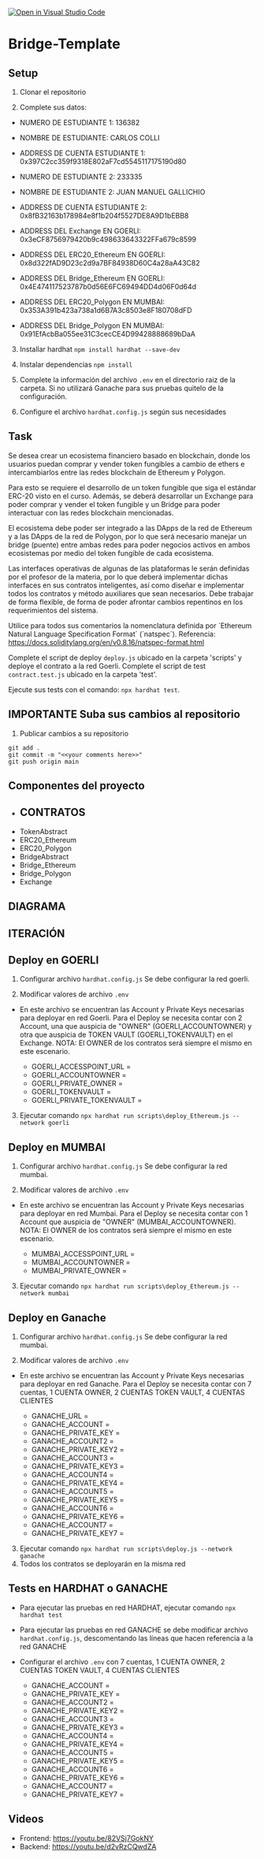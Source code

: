 [![Open in Visual Studio Code](https://classroom.github.com/assets/open-in-vscode-c66648af7eb3fe8bc4f294546bfd86ef473780cde1dea487d3c4ff354943c9ae.svg)](https://classroom.github.com/online_ide?assignment_repo_id=9214956&assignment_repo_type=AssignmentRepo)
# Bridge-Template

## Setup

1. Clonar el repositorio

2. Complete sus datos:
  * NUMERO DE ESTUDIANTE 1: 136382
  * NOMBRE DE ESTUDIANTE: CARLOS COLLI
  * ADDRESS DE CUENTA ESTUDIANTE 1: 0x397C2cc359f9318E802aF7cd5545117175190d80

  * NUMERO DE ESTUDIANTE 2: 233335 
  * NOMBRE DE ESTUDIANTE 2: JUAN MANUEL GALLICHIO
  * ADDRESS DE CUENTA ESTUDIANTE 2: 0x8fB32163b178984e8f1b204f5527DE8A9D1bEBB8

  * ADDRESS DEL Exchange EN GOERLI: 0x3eCF8756979420b9c498633643322FFa679c8599
  * ADDRESS DEL ERC20_Ethereum EN GOERLI: 0x8d322fAD9D23c2d9a7BF84938D60C4a28aA43C82
  * ADDRESS DEL Bridge_Ethereum EN GOERLI: 0x4E474117523787b0d56E6FC69494DD4d06F0d64d

  * ADDRESS DEL ERC20_Polygon EN MUMBAI: 0x353A391b423a738a1d6B7A3c8503e8F180708dFD
  * ADDRESS DEL Bridge_Polygon EN MUMBAI: 0x91EfAcbBa055ee31C3cecCE4D99428888689bDaA

3. Installar hardhat `npm install hardhat --save-dev`

4. Instalar dependencias `npm install`

5. Complete la información del archivo `.env` en el directorio raiz de la carpeta. Si no utilizará Ganache para sus pruebas quitelo de la configuración.

6. Configure el archivo `hardhat.config.js` según sus necesidades

## Task

Se desea crear un ecosistema financiero basado en blockchain, donde los usuarios puedan comprar y vender token fungibles a cambio de ethers e intercambiarlos entre las redes blockchain de Ethereum y Polygon.

Para esto se requiere el desarrollo de un token fungible que siga el estándar ERC-20 visto en el curso. Además, se deberá desarrollar un Exchange para poder comprar y vender el token fungible y un Bridge para poder interactuar con las redes blockchain mencionadas.

El ecosistema debe poder ser integrado a las DApps de la red de Ethereum y a las DApps de la red de Polygon, por lo que será necesario manejar un bridge (puente) entre ambas redes para poder negocios activos en ambos ecosistemas por medio del token fungible de cada ecosistema.

Las interfaces operativas de algunas de las plataformas le serán definidas por el profesor de la materia, por lo que deberá implementar dichas interfaces en sus contratos inteligentes, así como diseñar e implementar todos los contratos y método auxiliares que sean necesarios.
Debe trabajar de forma flexible, de forma de poder afrontar cambios repentinos en los requerimientos del sistema.

Utilice para todos sus comentarios la nomenclatura definida por ´Ethereum Natural Language Specification Format´ (´natspec´). Referencia: https://docs.soliditylang.org/en/v0.8.16/natspec-format.html

Complete el script de deploy `deploy.js` ubicado en la carpeta 'scripts' y deploye el contrato a la red Goerli.
Complete el script de test `contract.test.js` ubicado en la carpeta 'test'.

Ejecute sus tests con el comando: `npx hardhat test`.

## **IMPORTANTE** Suba sus cambios al repositorio

1. Publicar cambios a su repositorio

`git add .`  
`git commit -m "<<your comments here>>"`  
`git push origin main`

## Componentes del proyecto

  * ## CONTRATOS ##
  * TokenAbstract
  * ERC20_Ethereum
  * ERC20_Polygon
  * BridgeAbstract
  * Bridge_Ethereum
  * Bridge_Polygon
  * Exchange

  ## DIAGRAMA ##


  ## ITERACIÓN ##  


## Deploy en GOERLI

1. Configurar archivo `hardhat.config.js`
   Se debe configurar la red goerli.
  
2. Modificar valores de archivo `.env`
  * En este archivo se encuentran las Account y Private Keys necesarias para deployar en red Goerli.
    Para el Deploy se necesita contar con 2 Account, una que auspicia de "OWNER" (GOERLI_ACCOUNTOWNER) y otra que auspicia de TOKEN VAULT (GOERLI_TOKENVAULT) en el Exchange.
    NOTA: El OWNER de los contratos será siempre el mismo en este escenario.
    
    * GOERLI_ACCESSPOINT_URL = 
    * GOERLI_ACCOUNTOWNER = 
    * GOERLI_PRIVATE_OWNER = 
    * GOERLI_TOKENVAULT = 
    * GOERLI_PRIVATE_TOKENVAULT = 

3. Ejecutar comando `npx hardhat run scripts\deploy_Ethereum.js --network goerli`

## Deploy en MUMBAI

1. Configurar archivo `hardhat.config.js`
   Se debe configurar la red mumbai.
  
2. Modificar valores de archivo `.env`
  * En este archivo se encuentran las Account y Private Keys necesarias para deployar en red Mumbai.
    Para el Deploy se necesita contar con 1 Account que auspicia de "OWNER" (MUMBAI_ACCOUNTOWNER).
    NOTA: El OWNER de los contratos será siempre el mismo en este escenario.
    
    * MUMBAI_ACCESSPOINT_URL = 
    * MUMBAI_ACCOUNTOWNER = 
    * MUMBAI_PRIVATE_OWNER = 

3. Ejecutar comando `npx hardhat run scripts\deploy_Ethereum.js --network mumbai`

## Deploy en Ganache

1. Configurar archivo `hardhat.config.js`
   Se debe configurar la red mumbai.
  
2. Modificar valores de archivo `.env`
  * En este archivo se encuentran las Account y Private Keys necesarias para deployar en red Ganache.
    Para el Deploy se necesita contar con 7 cuentas, 1 CUENTA OWNER, 2 CUENTAS TOKEN VAULT, 4 CUENTAS CLIENTES
    
      * GANACHE_URL = 
      * GANACHE_ACCOUNT = 
      * GANACHE_PRIVATE_KEY = 
      * GANACHE_ACCOUNT2 = 
      * GANACHE_PRIVATE_KEY2 = 
      * GANACHE_ACCOUNT3 = 
      * GANACHE_PRIVATE_KEY3 = 
      * GANACHE_ACCOUNT4 =
      * GANACHE_PRIVATE_KEY4 = 
      * GANACHE_ACCOUNT5 = 
      * GANACHE_PRIVATE_KEY5 = 
      * GANACHE_ACCOUNT6 =
      * GANACHE_PRIVATE_KEY6 = 
      * GANACHE_ACCOUNT7 = 
      * GANACHE_PRIVATE_KEY7 = 

3. Ejecutar comando `npx hardhat run scripts\deploy.js --network ganache`
4. Todos los contratos se deployarán en la misma red

## Tests en HARDHAT o GANACHE

  * Para ejecutar las pruebas en red HARDHAT, ejecutar comando `npx hardhat test`
  * Para ejecutar las pruebas en red GANACHE se debe modificar archivo `hardhat.config.js`, descomentando las líneas que hacen referencia a la red GANACHE
  * Configurar el archivo `.env` con 7 cuentas, 1 CUENTA OWNER, 2 CUENTAS TOKEN VAULT, 4 CUENTAS CLIENTES
  
      * GANACHE_ACCOUNT = 
      * GANACHE_PRIVATE_KEY = 
      * GANACHE_ACCOUNT2 = 
      * GANACHE_PRIVATE_KEY2 = 
      * GANACHE_ACCOUNT3 = 
      * GANACHE_PRIVATE_KEY3 = 
      * GANACHE_ACCOUNT4 =
      * GANACHE_PRIVATE_KEY4 = 
      * GANACHE_ACCOUNT5 = 
      * GANACHE_PRIVATE_KEY5 = 
      * GANACHE_ACCOUNT6 =
      * GANACHE_PRIVATE_KEY6 = 
      * GANACHE_ACCOUNT7 = 
      * GANACHE_PRIVATE_KEY7 = 

## Videos

* Frontend: https://youtu.be/82VSj7GokNY
* Backend: https://youtu.be/d2vRzCQwdZA
